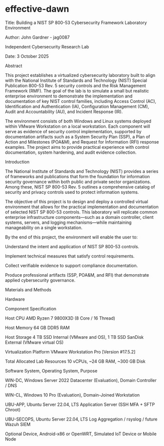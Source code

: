 # effective-dawn

Title:
Building a NIST SP 800-53 Cybersecurity Framework Laboratory Environment

Author:
John Gardner - jag0087

Independent Cybersecurity Research Lab

Date:
3 October 2025


Abstract

This project establishes a virtualized cybersecurity laboratory built to align with the National Institute of Standards and Technology (NIST) Special Publication 800-53 Rev. 5 security controls and the Risk Management Framework (RMF). The goal of the lab is to simulate a small but realistic enterprise environment to demonstrate the implementation and documentation of key NIST control families, including Access Control (AC), Identification and Authentication (IA), Configuration Management (CM), Audit and Accountability (AU), and Incident Response (IR).

The environment consists of both Windows and Linux systems deployed within VMware Workstation on a local workstation. Each component will serve as evidence of security control implementation, supported by documentation artifacts such as a System Security Plan (SSP), a Plan of Action and Milestones (POA&M), and Request for Information (RFI) response examples. The project aims to provide practical experience with control documentation, system hardening, and audit evidence collection.


Introduction

The National Institute of Standards and Technology (NIST) provides a series of frameworks and publications that form the foundation for information security governance within both public and private sector organizations. Among these, NIST SP 800-53 Rev. 5 outlines a comprehensive catalog of security and privacy controls used to protect information systems.

The objective of this project is to design and deploy a controlled virtual environment that allows for the practical implementation and documentation of selected NIST SP 800-53 controls. This laboratory will replicate common enterprise infrastructure components—such as a domain controller, client systems, servers, and logging mechanisms—while maintaining manageability on a single workstation.

By the end of this project, the environment will enable the user to:

Understand the intent and application of NIST SP 800-53 controls.

Implement technical measures that satisfy control requirements.

Collect verifiable evidence to support compliance documentation.

Produce professional artifacts (SSP, POA&M, and RFI) that demonstrate applied cybersecurity governance.


Materials and Methods

Hardware

Component	Specification

Host CPU	AMD Ryzen 7 9800X3D (8 Core / 16 Thread)

Host Memory	64 GB DDR5 RAM

Host Storage	4 TB SSD Internal (VMware and OS), 1 TB SSD SanDisk External (VMware virtual OS)

Virtualization Platform	VMware Workstation Pro [Version #17.5.2]

Total Allocated Lab Resources	10 vCPUs, ~24 GB RAM, ~300 GB Disk


Software
System,	Operating System,	Purpose

WIN-DC,	Windows Server 2022 Datacenter (Evaluation),	Domain Controller / DNS

WIN-CL,	Windows 10 Pro (Evaluation),	Domain-Joined Workstation

UBU-APP,	Ubuntu Server 22.04, LTS	Application Server (SSH MFA + SFTP Chroot)

UBU-SECOPS,	Ubuntu Server 22.04, LTS	Log Aggregation / rsyslog / future Wazuh SIEM

Optional Device,	Android-x86 or OpenWRT,	Simulated IoT Device or Mobile Node
